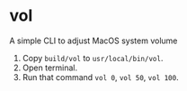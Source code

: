 # vol
A simple CLI to adjust MacOS system volume

1. Copy `build/vol` to `usr/local/bin/vol`.
2. Open terminal.
3. Run that command `vol 0`, `vol 50`, `vol 100`.
